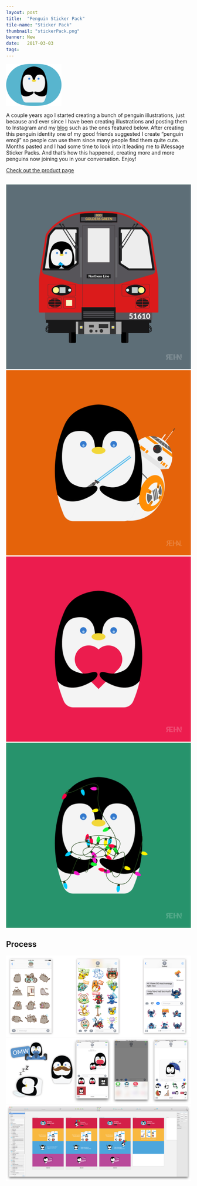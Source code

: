```yaml
---
layout: post
title:  "Penguin Sticker Pack"
tile-name: "Sticker Pack"
thumbnail: "stickerPack.png"
banner: New
date:   2017-03-03
tags: 
---
```


<div class="image-container"><img src="../img/stickerPack/appIcon.png" alt="App Icon" class="image-center" style="width:30%"/></div>

A couple years ago I started creating a bunch of penguin illustrations, just because and ever since I have been creating illustrations and posting them to Instagram and my <a href="http://blog.rehanbutt.com">blog</a> such as the ones featured below. After creating this penguin identity one of my good friends suggested I create “penguin emoji” so people can use them since many people find them quite cute. Months pasted and I had some time to look into it leading me to iMessage Sticker Packs. And that’s how this happened, creating more and more penguins now joining you in your conversation. Enjoy!

<div>
<a target="_blank" href="http://penguin.rehanbutt.com">
    <div class="stickerPackButton contentButton"> Check out the product page
    </div>
</a>
</div>

<div class="row" style="padding:0px; margin:30px 0px 0px 0px;">
  <div class="image-container small-6 medium-3 column" style="padding:0px; margin:0px;"><img src="../img/stickerPack/tube.png" alt="Penguin + Tube"/></div>
  <div class="image-container small-6 medium-3 column" style="padding:0px; margin:0px;"><img src="../img/stickerPack/bb8.png" alt="Penguin + BB-8"/></div>
  <div class="image-container small-6 medium-3 column" style="padding:0px; margin:0px;"><img src="../img/stickerPack/heart.png" alt="Penguin + Heart"/></div>
  <div class="image-container small-6 medium-3 column" style="padding:0px; margin:0px;"><img src="../img/stickerPack/lights.png" alt="Penguin + Lights"/></div>
</div>

## Process

<div class="image-container"><img src="../img/stickerPack/stickersInspiration.png" alt="Sticker Inspiration" class="image-center"/></div>
<div class="image-container"><img src="../img/stickerPack/buildTest.png" alt="Sticker Testing"/></div>
<div class="image-container"><img src="../img/stickerPack/splashDesign.png" alt="Splash Design"/></div>


